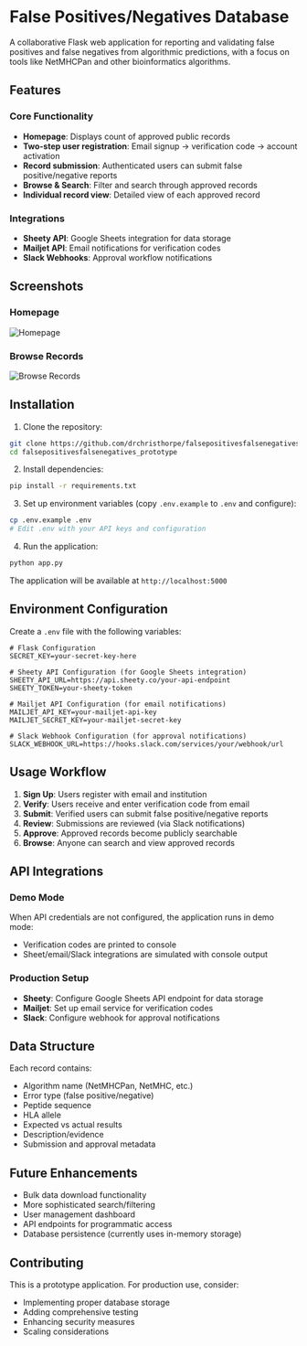 # False Positives/Negatives Database

A collaborative Flask web application for reporting and validating false positives and false negatives from algorithmic predictions, with a focus on tools like NetMHCPan and other bioinformatics algorithms.

## Features

### Core Functionality
- **Homepage**: Displays count of approved public records
- **Two-step user registration**: Email signup → verification code → account activation
- **Record submission**: Authenticated users can submit false positive/negative reports
- **Browse & Search**: Filter and search through approved records
- **Individual record view**: Detailed view of each approved record

### Integrations
- **Sheety API**: Google Sheets integration for data storage
- **Mailjet API**: Email notifications for verification codes
- **Slack Webhooks**: Approval workflow notifications

## Screenshots

### Homepage
![Homepage](https://github.com/user-attachments/assets/7d949e4b-82b7-480c-b38e-f155ae3151cf)

### Browse Records
![Browse Records](https://github.com/user-attachments/assets/759dc05f-4990-47b6-8230-f80ce3d0a997)

## Installation

1. Clone the repository:
```bash
git clone https://github.com/drchristhorpe/falsepositivesfalsenegatives_prototype.git
cd falsepositivesfalsenegatives_prototype
```

2. Install dependencies:
```bash
pip install -r requirements.txt
```

3. Set up environment variables (copy `.env.example` to `.env` and configure):
```bash
cp .env.example .env
# Edit .env with your API keys and configuration
```

4. Run the application:
```bash
python app.py
```

The application will be available at `http://localhost:5000`

## Environment Configuration

Create a `.env` file with the following variables:

```env
# Flask Configuration
SECRET_KEY=your-secret-key-here

# Sheety API Configuration (for Google Sheets integration)
SHEETY_API_URL=https://api.sheety.co/your-api-endpoint
SHEETY_TOKEN=your-sheety-token

# Mailjet API Configuration (for email notifications)
MAILJET_API_KEY=your-mailjet-api-key
MAILJET_SECRET_KEY=your-mailjet-secret-key

# Slack Webhook Configuration (for approval notifications)
SLACK_WEBHOOK_URL=https://hooks.slack.com/services/your/webhook/url
```

## Usage Workflow

1. **Sign Up**: Users register with email and institution
2. **Verify**: Users receive and enter verification code from email
3. **Submit**: Verified users can submit false positive/negative reports
4. **Review**: Submissions are reviewed (via Slack notifications)
5. **Approve**: Approved records become publicly searchable
6. **Browse**: Anyone can search and view approved records

## API Integrations

### Demo Mode
When API credentials are not configured, the application runs in demo mode:
- Verification codes are printed to console
- Sheet/email/Slack integrations are simulated with console output

### Production Setup
- **Sheety**: Configure Google Sheets API endpoint for data storage
- **Mailjet**: Set up email service for verification codes
- **Slack**: Configure webhook for approval notifications

## Data Structure

Each record contains:
- Algorithm name (NetMHCPan, NetMHC, etc.)
- Error type (false positive/negative)
- Peptide sequence
- HLA allele
- Expected vs actual results
- Description/evidence
- Submission and approval metadata

## Future Enhancements

- Bulk data download functionality
- More sophisticated search/filtering
- User management dashboard
- API endpoints for programmatic access
- Database persistence (currently uses in-memory storage)

## Contributing

This is a prototype application. For production use, consider:
- Implementing proper database storage
- Adding comprehensive testing
- Enhancing security measures
- Scaling considerations
